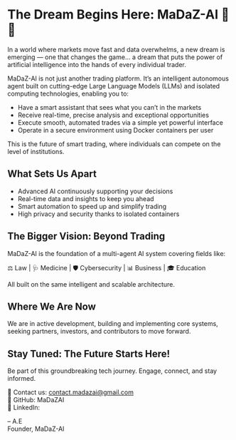 # The Dream Begins Here: MaDaZ-AI 🧠🚀

In a world where markets move fast and data overwhelms, a new dream is emerging — one that changes the game… a dream that puts the power of artificial intelligence into the hands of every individual trader.

MaDaZ-AI is not just another trading platform. It’s an intelligent autonomous agent built on cutting-edge Large Language Models (LLMs) and isolated computing technologies, enabling you to:

- Have a smart assistant that sees what you can’t in the markets
- Receive real-time, precise analysis and exceptional opportunities
- Execute smooth, automated trades via a simple yet powerful interface
- Operate in a secure environment using Docker containers per user

This is the future of smart trading, where individuals can compete on the level of institutions.

## What Sets Us Apart

- Advanced AI continuously supporting your decisions
- Real-time data and insights to keep you ahead
- Smart automation to speed up and simplify trading
- High privacy and security thanks to isolated containers

## The Bigger Vision: Beyond Trading

MaDaZ-AI is the foundation of a multi-agent AI system covering fields like:

⚖️ Law | 🩺 Medicine | 🛡️ Cybersecurity | 📊 Business | 🎓 Education

All built on the same intelligent and scalable architecture.

## Where We Are Now

We are in active development, building and implementing core systems, seeking partners, investors, and contributors to move forward.

## Stay Tuned: The Future Starts Here!

Be part of this groundbreaking tech journey. Engage, connect, and stay informed.

📧 Contact us: contact.madazai@gmail.com  
🔗 GitHub: MaDaZAI  
🔗 LinkedIn: 

– A.E  
Founder, MaDaZ-AI
